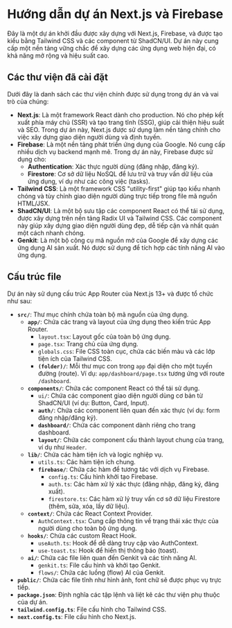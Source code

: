 # Hướng dẫn dự án Next.js và Firebase

Đây là một dự án khởi đầu được xây dựng với Next.js, Firebase, và được tạo kiểu bằng Tailwind CSS và các component từ ShadCN/UI. Dự án này cung cấp một nền tảng vững chắc để xây dựng các ứng dụng web hiện đại, có khả năng mở rộng và hiệu suất cao.

## Các thư viện đã cài đặt

Dưới đây là danh sách các thư viện chính được sử dụng trong dự án và vai trò của chúng:

*   **Next.js**: Là một framework React dành cho production. Nó cho phép kết xuất phía máy chủ (SSR) và tạo trang tĩnh (SSG), giúp cải thiện hiệu suất và SEO. Trong dự án này, Next.js được sử dụng làm nền tảng chính cho việc xây dựng giao diện người dùng và định tuyến.
*   **Firebase**: Là một nền tảng phát triển ứng dụng của Google. Nó cung cấp nhiều dịch vụ backend mạnh mẽ. Trong dự án này, Firebase được sử dụng cho:
    *   **Authentication**: Xác thực người dùng (đăng nhập, đăng ký).
    *   **Firestore**: Cơ sở dữ liệu NoSQL để lưu trữ và truy vấn dữ liệu của ứng dụng, ví dụ như các công việc (tasks).
*   **Tailwind CSS**: Là một framework CSS "utility-first" giúp tạo kiểu nhanh chóng và tùy chỉnh giao diện người dùng trực tiếp trong file mã nguồn HTML/JSX.
*   **ShadCN/UI**: Là một bộ sưu tập các component React có thể tái sử dụng, được xây dựng trên nền tảng Radix UI và Tailwind CSS. Các component này giúp xây dựng giao diện người dùng đẹp, dễ tiếp cận và nhất quán một cách nhanh chóng.
*   **Genkit**: Là một bộ công cụ mã nguồn mở của Google để xây dựng các ứng dụng AI sản xuất. Nó được sử dụng để tích hợp các tính năng AI vào ứng dụng.

## Cấu trúc file

Dự án này sử dụng cấu trúc App Router của Next.js 13+ và được tổ chức như sau:

*   **`src/`**: Thư mục chính chứa toàn bộ mã nguồn của ứng dụng.
    *   **`app/`**: Chứa các trang và layout của ứng dụng theo kiến trúc App Router.
        *   `layout.tsx`: Layout gốc của toàn bộ ứng dụng.
        *   `page.tsx`: Trang chủ của ứng dụng.
        *   `globals.css`: File CSS toàn cục, chứa các biến màu và các lớp tiện ích của Tailwind CSS.
        *   **`(folder)/`**: Mỗi thư mục con trong `app` đại diện cho một tuyến đường (route). Ví dụ: `app/dashboard/page.tsx` tương ứng với route `/dashboard`.
    *   **`components/`**: Chứa các component React có thể tái sử dụng.
        *   `ui/`: Chứa các component giao diện người dùng cơ bản từ ShadCN/UI (ví dụ: Button, Card, Input).
        *   **`auth/`**: Chứa các component liên quan đến xác thực (ví dụ: form đăng nhập/đăng ký).
        *   **`dashboard/`**: Chứa các component dành riêng cho trang dashboard.
        *   **`layout/`**: Chứa các component cấu thành layout chung của trang, ví dụ như `Header`.
    *   **`lib/`**: Chứa các hàm tiện ích và logic nghiệp vụ.
        *   `utils.ts`: Các hàm tiện ích chung.
        *   **`firebase/`**: Chứa các hàm để tương tác với dịch vụ Firebase.
            *   `config.ts`: Cấu hình khởi tạo Firebase.
            *   `auth.ts`: Các hàm xử lý xác thực (đăng nhập, đăng ký, đăng xuất).
            *   `firestore.ts`: Các hàm xử lý truy vấn cơ sở dữ liệu Firestore (thêm, sửa, xóa, lấy dữ liệu).
    *   **`context/`**: Chứa các React Context Provider.
        *   `AuthContext.tsx`: Cung cấp thông tin về trạng thái xác thực của người dùng cho toàn bộ ứng dụng.
    *   **`hooks/`**: Chứa các custom React Hook.
        *   `useAuth.ts`: Hook để dễ dàng truy cập vào AuthContext.
        *   `use-toast.ts`: Hook để hiển thị thông báo (toast).
    *   **`ai/`**: Chứa các file liên quan đến Genkit và các tính năng AI.
        *   `genkit.ts`: File cấu hình và khởi tạo Genkit.
        *   `flows/`: Chứa các luồng (flow) AI của Genkit.
*   **`public/`**: Chứa các file tĩnh như hình ảnh, font chữ sẽ được phục vụ trực tiếp.
*   **`package.json`**: Định nghĩa các tập lệnh và liệt kê các thư viện phụ thuộc của dự án.
*   **`tailwind.config.ts`**: File cấu hình cho Tailwind CSS.
*   **`next.config.ts`**: File cấu hình cho Next.js.
